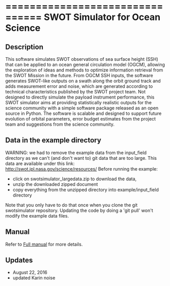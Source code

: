 ================================
SWOT Simulator for Ocean Science
================================

Description
-----------
This software simulates SWOT observations of sea surface height (SSH) that can be applied to an ocean general circulation model (OGCM), allowing the exploration of ideas and methods to optimize information retrieval from the SWOT Mission in the future. From OGCM SSH inputs, the software generates SWOT-like outputs on a swath along the orbit ground track and adds measurement error and noise, which are generated according to technical characteristics published by the SWOT project team. Not designed to directly simulate the payload instrument performance, this SWOT simulator aims at providing statistically realistic outputs for the science community with a simple software package released as an open source in Python. The software is scalable and designed to support future evolution of orbital parameters, error budget estimates from the project team and suggestions from the science community.

Data in the example directory
-------------------------------
WARNING: we had to remove the example data from the input_field directory as we can't (and don't want to) git data that are too large. This data are available under this link: http://swot.jpl.nasa.gov/science/resources/ 
Before running the example:
  - click on swotsimulator_largedata.zip to download the data,
  - unzip the downloaded zipped document
  - copy everything from the unzipped directory into example/input_field directory
  
Note that you only have to do that once when you clone the git swotsimulator repository. Updating the code by doing a 'git pull' won't modify the example data files. 

Manual
------------
Refer to [Full manual](https://github.com/SWOTsimulator/swotsimulator/blob/master/doc/source/science.rst) for more details.

Updates
------------

* August 22, 2016
 * updated Karin noise
